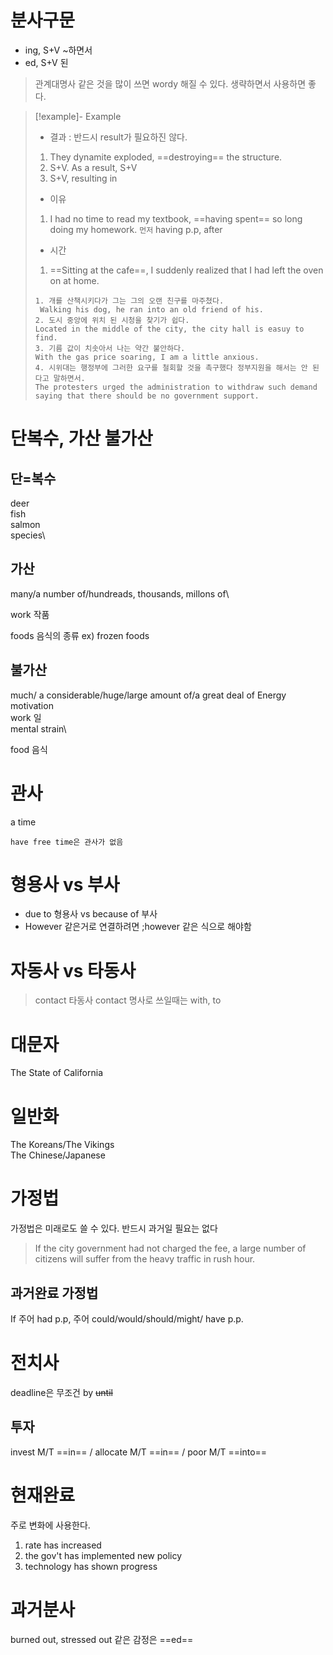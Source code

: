# 분사구문
- ing, S+V ~하면서
- ed, S+V 된
>관계대명사 같은 것을 많이 쓰면 wordy 해질 수 있다. 생략하면서 사용하면 좋다.

>[!example]- Example
> - 결과 : 반드시 result가 필요하진 않다.
> 1. They dynamite exploded, ==destroying== the structure. 
> 2. S+V. As a result, S+V
> 3. S+V, resulting in
> 
> - 이유 
> 1.  I had no time to read my textbook, ==having spent== so long doing my homework.
> `먼저` having p.p, after
> 
> - 시간
> 1. ==Sitting at the cafe==, I suddenly realized that I had left the oven on at home. 
> ```
> 1. 개를 산책시키다가 그는 그의 오랜 친구를 마주쳤다. 
>  Walking his dog, he ran into an old friend of his.
> 2. 도시 중앙에 위치 된 시청을 찾기가 쉽다.
> Located in the middle of the city, the city hall is easuy to find.
> 3. 기름 값이 치솟아서 나는 약간 불안하다.
> With the gas price soaring, I am a little anxious.
> 4. 시위대는 행정부에 그러한 요구를 철회할 것을 촉구했다 정부지원을 해서는 안 된다고 말하면서.
> The protesters urged the administration to withdraw such demand saying that there should be no government support.
> ```

# 단복수, 가산 불가산
## 단=복수
deer\
fish\
salmon\
species\
## 가산 
many/a number of/hundreads, thousands, millons of\

work 작품

foods 음식의 종류 ex) frozen foods
## 불가산
much/ a considerable/huge/large amount of/a great deal of
Energy\
motivation\
work 일\
mental strain\

food 음식


# 관사
a time
```
have free time은 관사가 없음
```

# 형용사 vs 부사
- due to 형용사 vs because of 부사
- However 같은거로 연결하려면 ;however 같은 식으로 해야함


# 자동사 vs 타동사
>contact 타동사
contact 명사로 쓰일때는 with, to

# 대문자
The State of California

# 일반화
The Koreans/The Vikings\
The Chinese/Japanese

# 가정법
가정법은 미래로도 쓸 수 있다. 반드시 과거일 필요는 없다
> If the city government had not charged the fee, a large number of citizens will suffer from the heavy traffic in rush hour.

## 과거완료 가정법
If 주어 had p.p, 주어 could/would/should/might/ have p.p.

# 전치사
deadline은 무조건 by ~~until~~

## 투자
invest M/T ==in== / allocate M/T ==in== / poor M/T ==into==

# 현재완료
주로 변화에 사용한다.
1. rate has increased
2. the gov't has implemented new policy
3. technology has shown progress

# 과거분사
burned out, stressed out 같은 감정은 ==ed==
